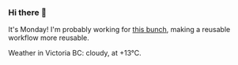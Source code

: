 ### Hi there :wave:

It's Monday! I'm probably working for [this bunch](https://github.com/kohofinancial), making a reusable workflow more reusable.

Weather in Victoria BC: cloudy, at +13°C.
